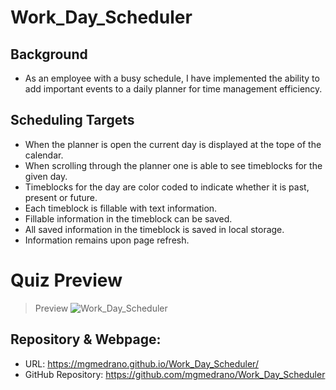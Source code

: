 # Work_Day_Scheduler

## Background
- As an employee with a busy schedule, I have implemented the ability to add important events to a daily planner for time management efficiency.


## Scheduling Targets
- When the planner is open the current day is displayed at the tope of the calendar. 
- When scrolling through the planner one is able to see timeblocks for the given day.
- Timeblocks for the day are color coded to indicate whether it is past, present or future. 
- Each timeblock is fillable with text information. 
- Fillable information in the timeblock can be saved.
- All saved information in the timeblock is saved in local storage.
- Information remains upon page refresh.

# Quiz Preview 
> Preview ![Work_Day_Scheduler](Assets/javaScriptQuiz.png) 

## Repository & Webpage:
- URL: https://mgmedrano.github.io/Work_Day_Scheduler/
- GitHub Repository: https://github.com/mgmedrano/Work_Day_Scheduler